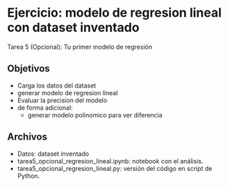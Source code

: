# Ejercicio: modelo de regresion lineal con dataset inventado
  Tarea 5 (Opcional): Tu primer modelo de regresión 

## Objetivos
- Carga los datos del dataset
- generar modelo de regresion lineal
- Evaluar la precision del modelo
- de forma adicional:
    - generar modelo polinomico para ver diferencia

## Archivos
- Datos: dataset inventado
- tarea5_opcional_regresion_lineal.ipynb: notebook con el análisis.
- tarea5_opcional_regresion_lineal.py: versión del código en script de Python.